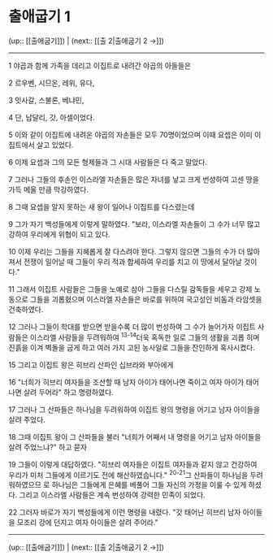 # 출애굽기 1

(up:: [[출애굽기]]) | (next:: [[출 2|출애굽기 2 →]])

***




1 
야곱과 함께 가족을 데리고 이집트로 내려간 야곱의 아들들은 



2 
르우벤, 시므온, 레위, 유다, 



3 
잇사갈, 스불론, 베냐민, 



4 
단, 납달리, 갓, 아셀이었다. 



5 
이와 같이 이집트에 내려온 야곱의 자손들은 모두 70명이었으며 이때 요셉은 이미 이집트에서 살고 있었다. 



6 
이제 요셉과 그의 모든 형제들과 그 시대 사람들은 다 죽고 말았다. 



7 
그러나 그들의 후손인 이스라엘 자손들은 많은 자녀를 낳고 크게 번성하여 고센 땅을 가득 메울 만큼 막강하였다. 



8 
그때 요셉을 알지 못하는 새 왕이 일어나 이집트를 다스렸는데 



9 
그가 자기 백성들에게 이렇게 말하였다. "보라, 이스라엘 자손들이 그 수가 너무 많고 강하여 우리에게 위협이 되고 있다. 



10 
이제 우리는 그들을 지혜롭게 잘 다스려야 한다. 그렇지 않으면 그들의 수가 더 많아져서 전쟁이 일어날 때 그들이 우리 적과 합세하여 우리를 치고 이 땅에서 달아날 것이다." 



11 
그래서 이집트 사람들은 그들을 노예로 삼아 그들을 다스릴 감독들을 세우고 강제 노동으로 그들을 괴롭혔으며 이스라엘 자손들은 바로를 위하여 국고성인 비돔과 라암셋을 건축하였다. 



12 
그러나 그들이 학대를 받으면 받을수록 더 많이 번성하여 그 수가 늘어가자 이집트 사람들은 이스라엘 사람들을 두려워하여 <sup class="versenum">13-14</sup>더욱 혹독한 일로 그들의 생활을 괴롭 히며 진흙을 이겨 벽돌을 굽게 하고 여러 가지 고된 농사일로 그들을 잔인하게 혹사시켰다. 



15 
그리고 이집트 왕은 히브리 산파인 십브라와 부아에게 



16 
"너희가 히브리 여자들을 조산할 때 남자 아이가 태어나면 죽이고 여자 아이가 태어나면 살려 두어라" 하고 명령하였다. 



17 
그러나 그 산파들은 하나님을 두려워하여 이집트 왕의 명령을 어기고 남자 아이들을 살려 주었다. 



18 
그때 이집트 왕이 그 산파들을 불러 "너희가 어째서 내 명령을 어기고 남자 아이들을 살려 주었느냐?" 하고 묻자 



19 
그들이 이렇게 대답하였다. "히브리 여자들은 이집트 여자들과 같지 않고 건강하여 우리가 미처 그들에게 이르기도 전에 해산하였습니다." <sup class="versenum">20-21</sup>그 산파들이 하나님을 두려워하였으므 로 하나님은 그들에게 은혜를 베풀어 그들 자신의 가정을 이룰 수 있게 하셨다. 그리고 이스라엘 사람들은 계속 번성하여 강력한 민족이 되었다. 



22 
그러자 바로가 자기 백성들에게 이런 명령을 내렸다. "갓 태어난 히브리 남자 아이들을 모조리 강에 던지고 여자 아이들은 살려 주어라."

***

(up:: [[출애굽기]]) | (next:: [[출 2|출애굽기 2 →]])
